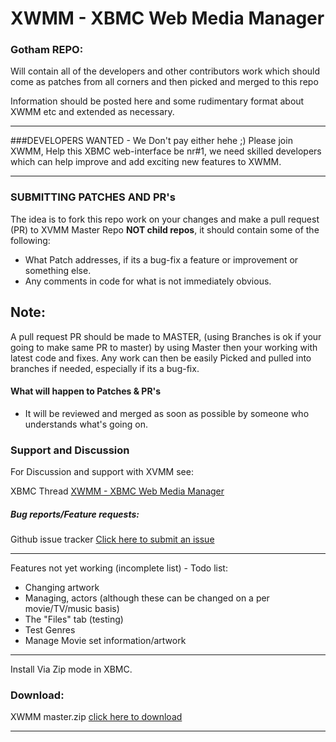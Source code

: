 XWMM - XBMC Web Media Manager
====

### Gotham REPO:
Will contain all of the developers and other contributors work which should come as patches from all corners and then picked and merged to this repo

Information should be posted here and some rudimentary format about XWMM etc and extended as necessary.
- - -
###DEVELOPERS WANTED - We Don't pay either hehe ;)
Please join XWMM, Help this XBMC web-interface be nr#1, we need skilled developers which can help improve and add exciting new features to XWMM.
- - -

### SUBMITTING PATCHES AND PR's
The idea is to fork this repo work on your changes and make a pull request (PR) to XVMM Master Repo **NOT child repos**, it should contain some of the following:

* What Patch addresses, if its a bug-fix a feature or improvement or something else.
* Any comments in code for what is not immediately obvious.

## Note:
A pull request PR should be made to MASTER, (using Branches is ok if your going to make same PR to master) by using Master then your working with latest code and fixes.
Any work can then be easily Picked and pulled into branches if needed, especially if its a bug-fix.
#### What will happen to Patches & PR's

* It will be reviewed and merged as soon as possible by someone who understands what's going on.

### Support and Discussion
For Discussion and support with XVMM see:

XBMC Thread [XWMM - XBMC Web Media Manager](http://forum.xbmc.org/showthread.php?tid=60643 "Title")

##### Bug reports/Feature requests:
Github issue tracker [Click here to submit an issue](https://github.com/slash2009/XWMM/issues "Title")

- - -
Features not yet working (incomplete list) - Todo list:

* Changing artwork
* Managing, actors (although these can be changed on a per movie/TV/music basis)
* The "Files" tab (testing)
* Test Genres
* Manage Movie set information/artwork

- - -
Install Via Zip mode in XBMC.

### Download:
XWMM master.zip [click here to download](https://github.com/slash2009/XWMM/archive/master.zip "Title")
- - -
